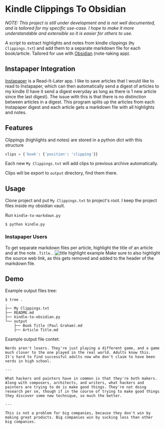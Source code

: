 # Kindle Clippings To Obsidian
*NOTE: This project is still under development and is not well documented, and is tailored for my specific use-case. I hope to make it more understandable and extensible so it is easier for others to use.*

A script to extract highlights and notes from kindle clippings (`My Clippings.txt`) and add them to a separate markdown file for each book/article.
Tailored for use with [Obsidian](https://obsidian.md/) (note-taking app).

## Instapaper Integration
[Instapaper](https://www.instapaper.com/) is a Read-It-Later app. I like to save articles that I would like to read to Instapaper, which can then automatically send a digest of articles to my kindle (I have it send a digest everyday as long as there is 1 new article since the last digest). The issue with this is that there is no distinction between articles in a digest. This program splits up the articles from each Instapaper digest and each article gets a markdown file with all highlights and notes.

## Features
Clippings (highlights and notes) are stored in a python dict with this structure

```python
clips = {'book': {'position': 'clipping'}}
```

Each new `My Clippings.txt` will add clips to previous archive automatically.

Clips will be export to `output` directory, find them there.


## Usage

Clone project and put `My Clippings.txt` to project's root. I keep the project files inside my obsidian vault.

Run `kindle-to-markdown.py`

```
$ python kindle.py
```
### Instapaper Users
To get separate markdown files per article, highlight the title of an article and at the note `.Title.`. 
![title highlight example](https://github.com/WFinck97/kindle-clippings-to-obsidian/blob/master/images/title_highlight_example.JPG)
Make sure to also highlight the source web link, as this gets removed and added to the header of the markdown file.

## Demo

Example output files tree:

```
$ tree .
.
├── My Clippings.txt
├── README.md
├── kindle-to-obsidian.py
└── output
    ├── Book Title (Paul Graham).md
    ├── Article Title.md
```

Example output file contet:

    Nerds aren't losers. They're just playing a different game, and a game much closer to the one played in the real world. Adults know this. It's hard to find successful adults now who don't claim to have been nerds in high school.

    ---

    What hackers and painters have in common is that they're both makers. Along with composers, architects, and writers, what hackers and painters are trying to do is make good things. They're not doing research per se, though if in the course of trying to make good things they discover some new technique, so much the better.

    ---

    This is not a problem for big companies, because they don't win by making great products. Big companies win by sucking less than other big companies.

